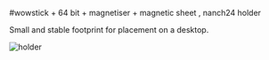 #wowstick + 64 bit + magnetiser + magnetic sheet , nanch24 holder

Small and stable footprint for placement on a desktop.

![holder](holder.png)

